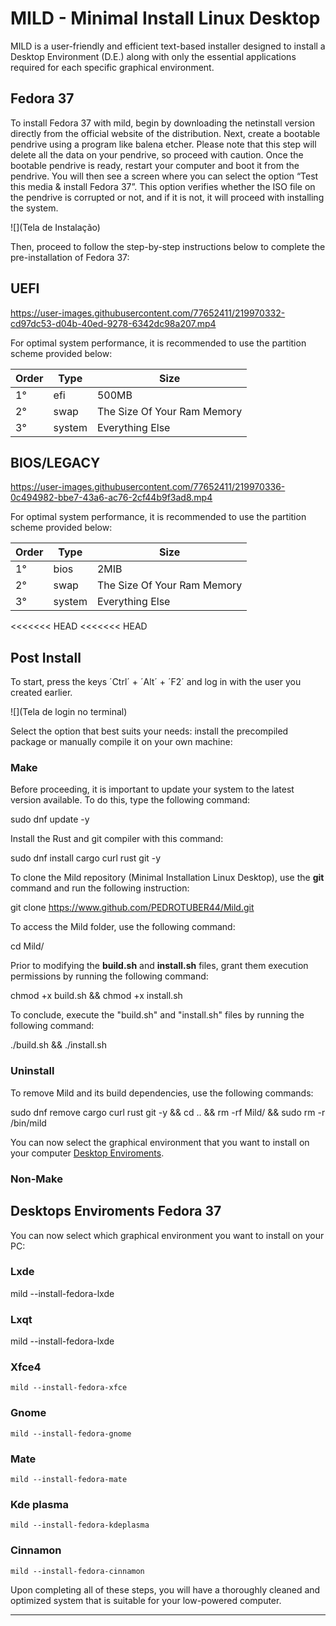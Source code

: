 # MILD - Minimal Install Linux Desktop

MILD is a user-friendly and efficient text-based installer designed to install a Desktop Environment (D.E.) along with only the essential applications required for each specific graphical environment.

## Fedora 37
To install Fedora 37 with mild, begin by downloading the netinstall version directly from the official website of the distribution. Next, create a bootable pendrive using a program like balena etcher. Please note that this step will delete all the data on your pendrive, so proceed with caution. Once the bootable pendrive is ready, restart your computer and boot it from the pendrive. You will then see a screen where you can select the option “Test this media & install Fedora 37”. This option verifies whether the ISO file on the pendrive is corrupted or not, and if it is not, it will proceed with installing the system.

![](Tela de Instalação)

Then, proceed to follow the step-by-step instructions below to complete the pre-installation of Fedora 37:

## UEFI

https://user-images.githubusercontent.com/77652411/219970332-cd97dc53-d04b-40ed-9278-6342dc98a207.mp4

For optimal system performance, it is recommended to use the partition scheme provided below:

Order |  Type  | Size
------|--------|--------
  1°  |  efi   | 500MB  
  2°  |  swap  | The Size Of Your Ram Memory  
  3°  | system | Everything Else


## BIOS/LEGACY

https://user-images.githubusercontent.com/77652411/219970336-0c494982-bbe7-43a6-ac76-2cf44b9f3ad8.mp4

For optimal system performance, it is recommended to use the partition scheme provided below:

Order |  Type  | Size
------|--------|------  
  1°  |  bios  | 2MIB
  2°  |  swap  | The Size Of Your Ram Memory   
  3°  | system | Everything Else
<<<<<<< HEAD
<<<<<<< HEAD


## Post Install

To start, press the keys ´Ctrl´ + ´Alt´ + ´F2´ and log in with the user you created earlier.

![](Tela de login no terminal)

Select the option that best suits your needs: install the precompiled package or manually compile it on your own machine:

### Make

Before proceeding, it is important to update your system to the latest version available. To do this, type the following command:

  sudo dnf update -y

Install the Rust and git compiler with this command:

  sudo dnf install cargo curl rust git -y

To clone the Mild repository (Minimal Installation Linux Desktop), use the **git** command and run the following instruction:

  git clone https://www.github.com/PEDROTUBER44/Mild.git

To access the Mild folder, use the following command:

  cd Mild/

Prior to modifying the **build.sh** and **install.sh** files, grant them execution permissions by running the following command:

  chmod +x build.sh && chmod +x install.sh

To conclude, execute the "build.sh" and "install.sh" files by running the following command:

  ./build.sh && ./install.sh

### Uninstall

To remove Mild and its build dependencies, use the following commands:

  sudo dnf remove cargo curl rust git -y && cd .. && rm -rf Mild/ && sudo rm -r /bin/mild

You can now select the graphical environment that you want to install on your computer [Desktop Enviroments](#desktops-enviroments-fedora-37).


### Non-Make


## Desktops Enviroments Fedora 37

You can now select which graphical environment you want to install on your PC:

### Lxde

  mild --install-fedora-lxde

<!-- image -->

### Lxqt

  mild --install-fedora-lxde

<!-- image -->

### Xfce4

	mild --install-fedora-xfce

<!-- image -->

### Gnome

	mild --install-fedora-gnome

<!-- image -->

### Mate

	mild --install-fedora-mate

<!-- image -->

### Kde plasma

	mild --install-fedora-kdeplasma

<!-- image -->

### Cinnamon

	mild --install-fedora-cinnamon

<!-- image -->

Upon completing all of these steps, you will have a thoroughly cleaned and optimized system that is suitable for your low-powered computer.

****